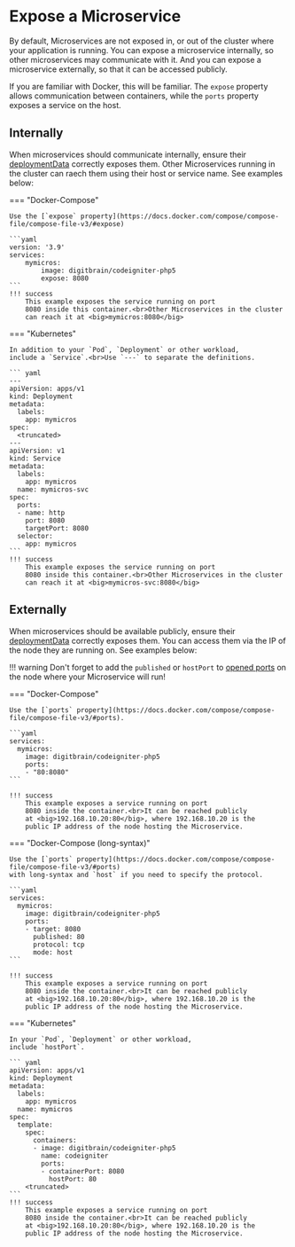 # Expose a Microservice

By default, Microservices are not exposed in, or out of
the cluster where your application is running. You can
expose a microservice internally, so other microservices
may communicate with it. And you can expose a microservice
externally, so that it can be accessed publicly.

If you are familiar with Docker, this will be familiar.
The `expose` property allows communication between
containers, while the `ports` property exposes a service
on the host.

## Internally

When microservices should communicate internally, ensure
their [deploymentData](/attributes/microservice/#service)
correctly exposes them. Other Microservices running
in the cluster can raech them using their host or service name.
See examples below:

=== "Docker-Compose"

    Use the [`expose` property](https://docs.docker.com/compose/compose-file/compose-file-v3/#expose)

    ```yaml
    version: '3.9'
    services:
        mymicros:
            image: digitbrain/codeigniter-php5
            expose: 8080
    ```
    !!! success
        This example exposes the service running on port
        8080 inside this container.<br>Other Microservices in the cluster
        can reach it at <big>mymicros:8080</big>

=== "Kubernetes"

    In addition to your `Pod`, `Deployment` or other workload,
    include a `Service`.<br>Use `---` to separate the definitions.

    ``` yaml
    ---
    apiVersion: apps/v1
    kind: Deployment
    metadata:
      labels:
        app: mymicros
    spec:
      <truncated>
    ---
    apiVersion: v1
    kind: Service
    metadata:
      labels:
        app: mymicros
      name: mymicros-svc
    spec:
      ports:
      - name: http
        port: 8080
        targetPort: 8080
      selector:
        app: mymicros    
    ```
    !!! success
        This example exposes the service running on port
        8080 inside this container.<br>Other Microservices in the cluster
        can reach it at <big>mymicros-svc:8080</big>

## Externally

When microservices should be available publicly, ensure
their [deploymentData](/attributes/microservice/#service)
correctly exposes them. You can access them via the IP
of the node they are running on. See examples below:

!!! warning
    Don't forget to add the `published` or `hostPort` to
    [opened ports](/attributes/deployment/#opened-port)
    on the node where your Microservice will run!

=== "Docker-Compose"

    Use the [`ports` property](https://docs.docker.com/compose/compose-file/compose-file-v3/#ports).

    ```yaml
    services:
      mymicros:
        image: digitbrain/codeigniter-php5
        ports:
        - "80:8080"
    ```

    !!! success
        This example exposes a service running on port
        8080 inside the container.<br>It can be reached publicly
        at <big>192.168.10.20:80</big>, where 192.168.10.20 is the
        public IP address of the node hosting the Microservice.

=== "Docker-Compose (long-syntax)"

    Use the [`ports` property](https://docs.docker.com/compose/compose-file/compose-file-v3/#ports)
    with long-syntax and `host` if you need to specify the protocol.

    ```yaml
    services:
      mymicros:
        image: digitbrain/codeigniter-php5
        ports:
        - target: 8080
          published: 80
          protocol: tcp
          mode: host
    ```

    !!! success
        This example exposes a service running on port
        8080 inside the container.<br>It can be reached publicly
        at <big>192.168.10.20:80</big>, where 192.168.10.20 is the
        public IP address of the node hosting the Microservice.

=== "Kubernetes"

    In your `Pod`, `Deployment` or other workload,
    include `hostPort`.

    ``` yaml
    apiVersion: apps/v1
    kind: Deployment
    metadata:
      labels:
        app: mymicros
      name: mymicros
    spec:
      template:
        spec:
          containers:
          - image: digitbrain/codeigniter-php5
            name: codeigniter
            ports:
            - containerPort: 8080
              hostPort: 80
        <truncated>
    ```
    !!! success
        This example exposes a service running on port
        8080 inside the container.<br>It can be reached publicly
        at <big>192.168.10.20:80</big>, where 192.168.10.20 is the
        public IP address of the node hosting the Microservice.
